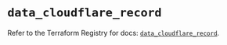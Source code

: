 # `data_cloudflare_record`

Refer to the Terraform Registry for docs: [`data_cloudflare_record`](https://registry.terraform.io/providers/cloudflare/cloudflare/4.23.0/docs/data-sources/record).
